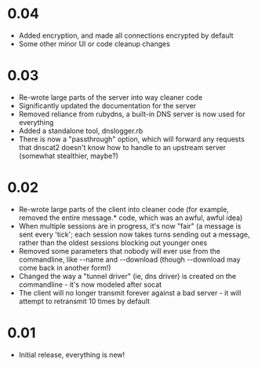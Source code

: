 # 0.04

* Added encryption, and made all connections encrypted by default
* Some other minor UI or code cleanup changes

# 0.03

* Re-wrote large parts of the server into way cleaner code
* Significantly updated the documentation for the server
* Removed reliance from rubydns, a built-in DNS server is now used for
  everything
* Added a standalone tool, dnslogger.rb
* There is now a "passthrough" option, which will forward any requests
  that dnscat2 doesn't know how to handle to an upstream server
  (somewhat stealthier, maybe?)

# 0.02

* Re-wrote large parts of the client into cleaner code (for example,
removed the entire message.\* code, which was an awful, awful idea)
* When multiple sessions are in progress, it's now "fair" (a message is
sent every 'tick'; each session now takes turns sending out a message,
rather than the oldest sessions blocking out younger ones
* Removed some parameters that nobody will ever use from the
commandline, like --name and --download (though --download may come back
in another form!)
* Changed the way a "tunnel driver" (ie, dns driver) is created on the
commandline - it's now modeled after socat
* The client will no longer transmit forever against a bad server - it
will attempt to retransmit 10 times by default

# 0.01

* Initial release, everything is new!


